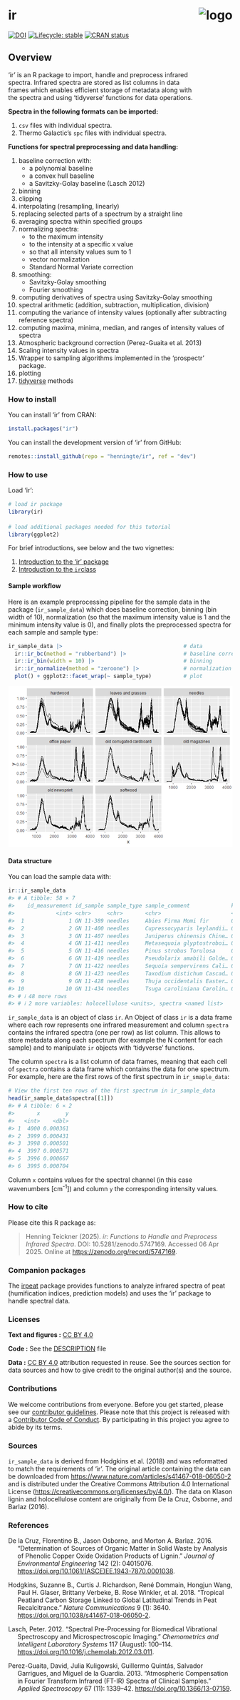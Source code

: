 
<!-- README.md is generated from README.Rmd. Please edit that file -->

# ir <img src='man/figures/logo-hex.png' align="right" height="139" alt="logo" style="float:right; height:200px;" />

<!-- badges: start -->

[![DOI](https://zenodo.org/badge/234117897.svg)](https://zenodo.org/badge/latestdoi/234117897)
[![Lifecycle:
stable](https://img.shields.io/badge/lifecycle-stable-brightgreen.svg)](https://lifecycle.r-lib.org/articles/stages.html#stable)
[![CRAN
status](https://www.r-pkg.org/badges/version/ir)](https://CRAN.R-project.org/package=ir)
<!-- badges: end -->

## Overview

‘ir’ is an R package to import, handle and preprocess infrared spectra.
Infrared spectra are stored as list columns in data frames which enables
efficient storage of metadata along with the spectra and using
‘tidyverse’ functions for data operations.

**Spectra in the following formats can be imported:**

1.  `csv` files with individual spectra.
2.  Thermo Galactic’s `spc` files with individual spectra.

**Functions for spectral preprocessing and data handling:**

1.  baseline correction with:
    - a polynomial baseline
    - a convex hull baseline
    - a Savitzky-Golay baseline (Lasch 2012)
2.  binning
3.  clipping
4.  interpolating (resampling, linearly)
5.  replacing selected parts of a spectrum by a straight line
6.  averaging spectra within specified groups
7.  normalizing spectra:
    - to the maximum intensity
    - to the intensity at a specific x value
    - so that all intensity values sum to 1
    - vector normalization
    - Standard Normal Variate correction
8.  smoothing:
    - Savitzky-Golay smoothing
    - Fourier smoothing
9.  computing derivatives of spectra using Savitzky-Golay smoothing
10. spectral arithmetic (addition, subtraction, multiplication,
    division)
11. computing the variance of intensity values (optionally after
    subtracting reference spectra)
12. computing maxima, minima, median, and ranges of intensity values of
    spectra
13. Atmospheric background correction (Perez-Guaita et al. 2013)
14. Scaling intensity values in spectra
15. Wrapper to sampling algorithms implemented in the ‘prospectr’
    package.
16. plotting
17. [tidyverse](https://www.tidyverse.org/) methods

### How to install

You can install ‘ir’ from CRAN:

``` r
install.packages("ir")
```

You can install the development version of ‘ir’ from GitHub:

``` r
remotes::install_github(repo = "henningte/ir", ref = "dev")
```

### How to use

Load ‘ir’:

``` r
# load ir package
library(ir)

# load additional packages needed for this tutorial
library(ggplot2)
```

For brief introductions, see below and the two vignettes:

1.  [Introduction to the ‘ir’
    package](https://henningte.github.io/ir/articles/ir-introduction.html)
2.  [Introduction to the
    `ir`class](https://henningte.github.io/ir/articles/ir-class.html)

#### Sample workflow

Here is an example preprocessing pipeline for the sample data in the
package (`ir_sample_data`) which does baseline correction, binning (bin
width of 10), normalization (so that the maximum intensity value is 1
and the minimum intensity value is 0), and finally plots the
preprocessed spectra for each sample and sample type:

``` r
ir_sample_data |>                                      # data
  ir::ir_bc(method = "rubberband") |>                  # baseline correction
  ir::ir_bin(width = 10) |>                            # binning
  ir::ir_normalize(method = "zeroone") |>              # normalization
  plot() + ggplot2::facet_wrap(~ sample_type)          # plot
```

![](man/figures/README-sample_data_workflow-1.png)<!-- -->

#### Data structure

You can load the sample data with:

``` r
ir::ir_sample_data
#> # A tibble: 58 × 7
#>    id_measurement id_sample sample_type sample_comment             klason_lignin
#>             <int> <chr>     <chr>       <chr>                      <units>      
#>  1              1 GN 11-389 needles     Abies Firma Momi fir       0.359944     
#>  2              2 GN 11-400 needles     Cupressocyparis leylandii… 0.339405     
#>  3              3 GN 11-407 needles     Juniperus chinensis Chine… 0.267552     
#>  4              4 GN 11-411 needles     Metasequoia glyptostroboi… 0.350016     
#>  5              5 GN 11-416 needles     Pinus strobus Torulosa     0.331100     
#>  6              6 GN 11-419 needles     Pseudolarix amabili Golde… 0.279360     
#>  7              7 GN 11-422 needles     Sequoia sempervirens Cali… 0.329672     
#>  8              8 GN 11-423 needles     Taxodium distichum Cascad… 0.356950     
#>  9              9 GN 11-428 needles     Thuja occidentalis Easter… 0.369360     
#> 10             10 GN 11-434 needles     Tsuga caroliniana Carolin… 0.289050     
#> # ℹ 48 more rows
#> # ℹ 2 more variables: holocellulose <units>, spectra <named list>
```

`ir_sample_data` is an object of class `ir`. An Object of class `ir` is
a data frame where each row represents one infrared measurement and
column `spectra` contains the infrared spectra (one per row) as list
column. This allows to store metadata along each spectrum (for example
the N content for each sample) and to manipulate `ir` objects with
‘tidyverse’ functions.

The column `spectra` is a list column of data frames, meaning that each
cell of `spectra` contains a data frame which contains the data for one
spectrum. For example, here are the first rows of the first spectrum in
`ir_smaple_data`:

``` r
# View the first ten rows of the first spectrum in ir_sample_data
head(ir_sample_data$spectra[[1]])
#> # A tibble: 6 × 2
#>       x        y
#>   <int>    <dbl>
#> 1  4000 0.000361
#> 2  3999 0.000431
#> 3  3998 0.000501
#> 4  3997 0.000571
#> 5  3996 0.000667
#> 6  3995 0.000704
```

Column `x` contains values for the spectral channel (in this case
wavenumbers \[cm<sup>-1</sup>\]) and column `y` the corresponding
intensity values.

### How to cite

Please cite this R package as:

> Henning Teickner (2025). *ir: Functions to Handle and Preprocess
> Infrared Spectra*. DOI: 10.5281/zenodo.5747169. Accessed 06 Apr 2025.
> Online at <https://zenodo.org/record/5747169>.

### Companion packages

The [irpeat](https://github.com/henningte/irpeat/) package provides
functions to analyze infrared spectra of peat (humification indices,
prediction models) and uses the ‘ir’ package to handle spectral data.

### Licenses

**Text and figures :** [CC BY
4.0](https://creativecommons.org/licenses/by/4.0/)

**Code :** See the [DESCRIPTION](DESCRIPTION) file

**Data :** [CC BY 4.0](https://creativecommons.org/licenses/by/4.0/)
attribution requested in reuse. See the sources section for data sources
and how to give credit to the original author(s) and the source.

### Contributions

We welcome contributions from everyone. Before you get started, please
see our [contributor guidelines](CONTRIBUTING.md). Please note that this
project is released with a [Contributor Code of Conduct](CONDUCT.md). By
participating in this project you agree to abide by its terms.

### Sources

`ir_sample_data` is derived from Hodgkins et al. (2018) and was
reformatted to match the requirements of ‘ir’. The original article
containing the data can be downloaded from
<https://www.nature.com/articles/s41467-018-06050-2> and is distributed
under the Creative Commons Attribution 4.0 International License
(<https://creativecommons.org/licenses/by/4.0/>). The data on Klason
lignin and holocellulose content are originally from De la Cruz,
Osborne, and Barlaz (2016).

### References

<div id="refs" class="references csl-bib-body hanging-indent"
entry-spacing="0">

<div id="ref-DelaCruz.2016" class="csl-entry">

De la Cruz, Florentino B., Jason Osborne, and Morton A. Barlaz. 2016.
“Determination of Sources of Organic Matter in Solid Waste by Analysis
of Phenolic Copper Oxide Oxidation Products of Lignin.” *Journal of
Environmental Engineering* 142 (2): 04015076.
<https://doi.org/10.1061/(ASCE)EE.1943-7870.0001038>.

</div>

<div id="ref-Hodgkins.2018" class="csl-entry">

Hodgkins, Suzanne B., Curtis J. Richardson, René Dommain, Hongjun Wang,
Paul H. Glaser, Brittany Verbeke, B. Rose Winkler, et al. 2018.
“Tropical Peatland Carbon Storage Linked to Global Latitudinal Trends in
Peat Recalcitrance.” *Nature Communications* 9 (1): 3640.
<https://doi.org/10.1038/s41467-018-06050-2>.

</div>

<div id="ref-Lasch.2012" class="csl-entry">

Lasch, Peter. 2012. “Spectral Pre-Processing for Biomedical Vibrational
Spectroscopy and Microspectroscopic Imaging.” *Chemometrics and
Intelligent Laboratory Systems* 117 (August): 100–114.
<https://doi.org/10.1016/j.chemolab.2012.03.011>.

</div>

<div id="ref-Perez-Guaita.2013" class="csl-entry">

Perez-Guaita, David, Julia Kuligowski, Guillermo Quintás, Salvador
Garrigues, and Miguel de la Guardia. 2013. “Atmospheric Compensation in
Fourier Transform Infrared (FT-IR) Spectra of Clinical Samples.”
*Applied Spectroscopy* 67 (11): 1339–42.
<https://doi.org/10.1366/13-07159>.

</div>

</div>
